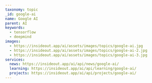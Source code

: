 ```yaml
---
taxonomy: topic
_id: google-ai
name: Google AI
parent: AI
keywords:
  - tensorflow
  - deepmind
images:
  - https://insideout.app/ai/assets/images/topics/google-ai.jpg
  - https://insideout.app/ai/assets/images/topics/google-ai-2.jpg
  - https://insideout.app/ai/assets/images/topics/google-ai-3.jpg
services:
  news: https://insideout.app/ai/api/news/google-ai/
  learning: https://insideout.app/ai/api/learning/google-ai/
  projects: https://insideout.app/ai/api/projects/google-ai/
---
```

